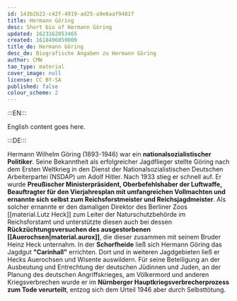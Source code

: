 ```yaml
---
id: 143b2b22-c42f-4919-ad25-a9e6aaf9481f
title: Hermann Göring
desc: Short bio of Hermann Göring
updated: 1623162853465
created: 1618496059009
title_de: Hermann Göring
desc_de: Biografische Angaben zu Hermann Göring
author: CMW
tao_type: material
cover_image: null
license: CC BY-SA
published: false
colour_scheme: 2
---
```


:::EN:::

English content goes here.

:::DE:::

Hermann Wilhelm Göring (1893-1946) war ein **nationalsozialistischer Politiker**. Seine Bekanntheit als erfolgreicher Jagdflieger stellte Göring nach dem Ersten Weltkrieg in den Dienst der Nationalsozialistischen Deutschen Arbeiterpartei (NSDAP) um Adolf Hitler. Nach 1933 stieg er schnell auf. Er wurde **Preußischer Ministerpräsident, Oberbefehlshaber der Luftwaffe, Beauftragter für den Vierjahresplan mit umfangreichen Vollmachten und ernannte sich selbst zum Reichsforstmeister und Reichsjagdmeister**.  Als solcher ernannte er den damaligen Direktor des Berliner Zoos [[material.Lutz Heck]] zum Leiter der Naturschutzbehörde im Reichsforstamt und unterstützte diesen auch bei dessen **Rückzüchtungsversuchen des ausgestorbenen [[Auerochsen|material.aurox]]**, die dieser zusammen mit seinem Bruder Heinz Heck unternahm. In der **Schorfheide** ließ sich Hermann Göring das Jagdgut **"Carinhall"** errichten. Dort und in weiteren Jagdgebieten ließ er Hecks Auerochsen und Wisente auswildern.
Für seine Beteiligung an der Ausbeutung und Entrechtung der deutschen Jüdinnen und Juden, an der Planung des deutschen Angriffskrieges, am Völkermord und anderen Kriegsverbrechen wurde er im **Nürnberger Hauptkriegsverbrecherprozess zum Tode verurteilt**, entzog sich dem Urteil 1946 aber durch Selbsttötung.
